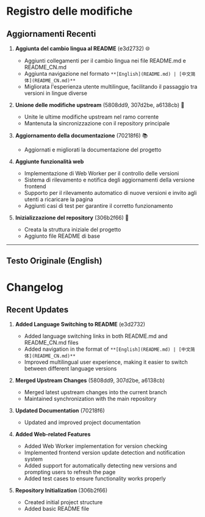 # Registro delle modifiche

## Aggiornamenti Recenti
1. **Aggiunta del cambio lingua al README** (e3d2732) 🌐
   - Aggiunti collegamenti per il cambio lingua nei file README.md e README_CN.md
   - Aggiunta navigazione nel formato `**[English](README.md) | [中文简体](README_CN.md)**`
   - Migliorata l'esperienza utente multilingue, facilitando il passaggio tra versioni in lingue diverse

2. **Unione delle modifiche upstream** (5808dd9, 307d2be, a6138cb) 🔄
   - Unite le ultime modifiche upstream nel ramo corrente
   - Mantenuta la sincronizzazione con il repository principale

3. **Aggiornamento della documentazione** (70218f6) 📚
   - Aggiornati e migliorati la documentazione del progetto

4. **Aggiunte funzionalità web**
   - Implementazione di Web Worker per il controllo delle versioni
   - Sistema di rilevamento e notifica degli aggiornamenti della versione frontend
   - Supporto per il rilevamento automatico di nuove versioni e invito agli utenti a ricaricare la pagina
   - Aggiunti casi di test per garantire il corretto funzionamento

5. **Inizializzazione del repository** (306b2f66) 🚀
   - Creata la struttura iniziale del progetto
   - Aggiunto file README di base

---

## Testo Originale (English)
# Changelog

## Recent Updates
1. **Added Language Switching to README** (e3d2732)
   - Added language switching links in both README.md and README_CN.md files
   - Added navigation in the format of `**[English](README.md) | [中文简体](README_CN.md)**`
   - Improved multilingual user experience, making it easier to switch between different language versions

2. **Merged Upstream Changes** (5808dd9, 307d2be, a6138cb)
   - Merged latest upstream changes into the current branch
   - Maintained synchronization with the main repository

3. **Updated Documentation** (70218f6)
   - Updated and improved project documentation

4. **Added Web-related Features**
   - Added Web Worker implementation for version checking
   - Implemented frontend version update detection and notification system
   - Added support for automatically detecting new versions and prompting users to refresh the page
   - Added test cases to ensure functionality works properly

5. **Repository Initialization** (306b2f66)
   - Created initial project structure
   - Added basic README file